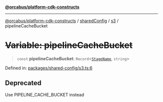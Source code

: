 [**@orcabus/platform-cdk-constructs**](../../../../../../README.md)

***

[@orcabus/platform-cdk-constructs](../../../../../../README.md) / [sharedConfig](../../../README.md) / [s3](../README.md) / pipelineCacheBucket

# ~~Variable: pipelineCacheBucket~~

> `const` **pipelineCacheBucket**: `Record`\<[`StageName`](../../account/type-aliases/StageName.md), `string`\>

Defined in: [packages/shared-config/s3.ts:6](https://github.com/OrcaBus/platform-cdk-constructs/blob/main/packages/shared-config/s3.ts#L6)

## Deprecated

Use PIPELINE_CACHE_BUCKET instead
